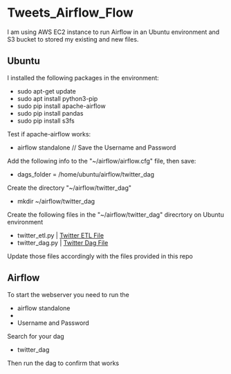 # Tweets_Airflow_Flow

I am using AWS EC2 instance to run Airflow in an Ubuntu environment and S3 bucket to stored my existing and new files.

## Ubuntu
I installed the following packages in the environment:
- sudo apt-get update
- sudo apt install python3-pip
- sudo pip install apache-airflow
- sudo pip install pandas
- sudo pip install s3fs

Test if apache-airflow works:
- airflow standalone        // Save the Username and Password 

Add the following info to the "~/airflow/airflow.cfg" file, then save:
- dags_folder = /home/ubuntu/airflow/twitter_dag

Create the directory "~/airflow/twitter_dag"
- mkdir ~/airflow/twitter_dag

Create the following files in the "~/airflow/twitter_dag" direcrtory on Ubuntu environment
- twitter_etl.py    | <a href="https://github.com/DonaldMod/Tweets_Airflow_Flow/blob/main/twitter_etl.py" target="_blank">Twitter ETL File</a>
- twitter_dag.py    | <a href="https://github.com/DonaldMod/Tweets_Airflow_Flow/blob/main/twitter_dag.py" target="_blank">Twitter Dag File</a>

Update those files accordingly with the files provided in this repo

## Airflow
To start the webserver you need to run the
- airflow standalone 
- [AWS public IP]:8080
- Username and Password

Search for your dag
- twitter_dag

Then run the dag to confirm that works